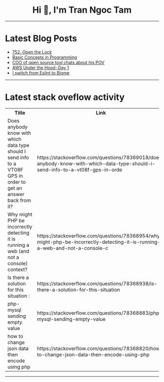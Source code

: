 <h1 align="center">Hi 👋, I'm Tran Ngoc Tam</h1>

---

# Latest Blog Posts 
<!-- BLOG-POST-LIST:START -->
- [752. Open the Lock](https://dev.to/mdarifulhaque/752-open-the-lock-562h)
- [Basic Concepts in Programming](https://dev.to/musaaj/basic-concepts-in-programming-5d40)
- [COO of open source tool chats about his POV](https://dev.to/jenwikehuger/coo-of-open-source-tool-chats-about-his-pov-2f63)
- [AWS Under the Hood - Day 1](https://dev.to/lakhera2015/aws-under-the-hood-day-1-271l)
- [I switch from Eslint to Biome](https://dev.to/amiceli/i-switch-from-eslint-to-biome-3bem)
<!-- BLOG-POST-LIST:END -->

---

# Latest stack oveflow activity
<table>
  <tr><th>Title</th><th>Link</th></tr>
  <!-- STACKOVERFLOW:START --><tr><td>Does anybody know with which data type should I send info to a VT08F GPS in order to get an answer back from it?</td><td>https://stackoverflow.com/questions/78369018/does-anybody-know-with-which-data-type-should-i-send-info-to-a-vt08f-gps-in-orde</td></tr><tr><td>Why might PHP be incorrectly detecting it is running a web &lpar;and not a console&rpar; context?</td><td>https://stackoverflow.com/questions/78368954/why-might-php-be-incorrectly-detecting-it-is-running-a-web-and-not-a-console-c</td></tr><tr><td>Is there a solution for this situation :</td><td>https://stackoverflow.com/questions/78368938/is-there-a-solution-for-this-situation</td></tr><tr><td>php-mysql sending empty value</td><td>https://stackoverflow.com/questions/78368883/php-mysql-sending-empty-value</td></tr><tr><td>how to change json data then encode using php</td><td>https://stackoverflow.com/questions/78368820/how-to-change-json-data-then-encode-using-php</td></tr><!-- STACKOVERFLOW:END -->
</table>

---


